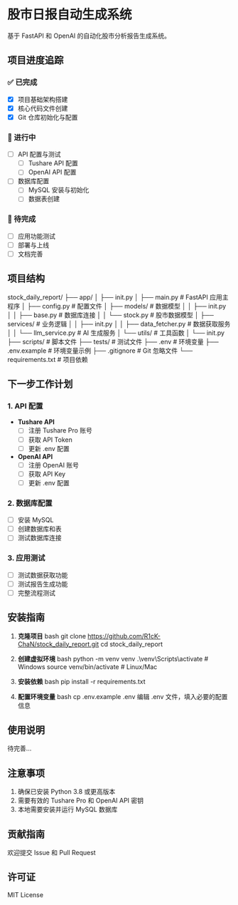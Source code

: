 # 股市日报自动生成系统

基于 FastAPI 和 OpenAI 的自动化股市分析报告生成系统。

## 项目进度追踪

### ✅ 已完成
- [x] 项目基础架构搭建
- [x] 核心代码文件创建
- [x] Git 仓库初始化与配置

### 🚧 进行中
- [ ] API 配置与测试
  - [ ] Tushare API 配置
  - [ ] OpenAI API 配置
- [ ] 数据库配置
  - [ ] MySQL 安装与初始化
  - [ ] 数据表创建

### 📅 待完成
- [ ] 应用功能测试
- [ ] 部署与上线
- [ ] 文档完善

## 项目结构
stock_daily_report/
├── app/
│ ├── init.py
│ ├── main.py # FastAPI 应用主程序
│ ├── config.py # 配置文件
│ ├── models/ # 数据模型
│ │ ├── init.py
│ │ ├── base.py # 数据库连接
│ │ └── stock.py # 股市数据模型
│ ├── services/ # 业务逻辑
│ │ ├── init.py
│ │ ├── data_fetcher.py # 数据获取服务
│ │ └── llm_service.py # AI 生成服务
│ └── utils/ # 工具函数
│ └── init.py
├── scripts/ # 脚本文件
├── tests/ # 测试文件
├── .env # 环境变量
├── .env.example # 环境变量示例
├── .gitignore # Git 忽略文件
└── requirements.txt # 项目依赖

## 下一步工作计划

### 1. API 配置
- **Tushare API**
  - [ ] 注册 Tushare Pro 账号
  - [ ] 获取 API Token
  - [ ] 更新 .env 配置

- **OpenAI API**
  - [ ] 注册 OpenAI 账号
  - [ ] 获取 API Key
  - [ ] 更新 .env 配置

### 2. 数据库配置
- [ ] 安装 MySQL
- [ ] 创建数据库和表
- [ ] 测试数据库连接

### 3. 应用测试
- [ ] 测试数据获取功能
- [ ] 测试报告生成功能
- [ ] 完整流程测试

## 安装指南

1. **克隆项目**
bash
git clone https://github.com/R1cK-ChaN/stock_daily_report.git
cd stock_daily_report

2. **创建虚拟环境**
bash
python -m venv venv
.\venv\Scripts\activate # Windows
source venv/bin/activate # Linux/Mac

3. **安装依赖**
bash
pip install -r requirements.txt

4. **配置环境变量**
bash
cp .env.example .env
编辑 .env 文件，填入必要的配置信息

## 使用说明

待完善...

## 注意事项

1. 确保已安装 Python 3.8 或更高版本
2. 需要有效的 Tushare Pro 和 OpenAI API 密钥
3. 本地需要安装并运行 MySQL 数据库

## 贡献指南

欢迎提交 Issue 和 Pull Request

## 许可证

MIT License

